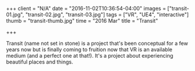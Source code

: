 +++
client = "N/A"
date = "2016-11-02T10:36:54-04:00"
images = ["transit-01.jpg", "transit-02.jpg", "transit-03.jpg"]
tags = ["VR", "UE4", "interactive"]
thumb = "transit-thumb.jpg"
time = "2016 Mar"
title = "Transit"

+++

Transit (name not set in stone) is a project that's been conceptual for a few years now but is finally coming to fruition now that VR is an available medium (and a perfect one at that!). It's a project about experiencing beautiful places and things.
